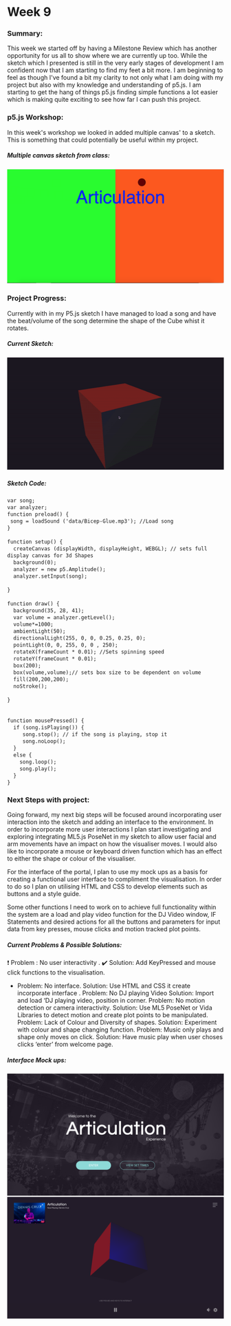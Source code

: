 # Week 9

### Summary:
This week we started off by having a Milestone Review which has another opportunity for us all to show where we are currently up too. While the sketch which I presented is still in the very early stages of development I am confident now that I am starting to find my feet a bit more. I am beginning to feel as though I've found a bit my clarity to not only what I am doing with my project but also with my knowledge and understanding of p5.js. I am starting to get the hang of things p5.js finding simple functions a lot easier which is making quite exciting to see how far I can push this project.

### p5.js Workshop:
In this week's workshop we looked in added multiple canvas' to a sketch. This is something that could potentially be useful within my project. 

##### Multiple canvas sketch from class:
![](multiplecanvassketch.png)

### Project Progress:
Currently with in my P5.js sketch I have managed to load a song and have the beat/volume of the song determine the shape of the Cube whist it rotates. 

##### Current Sketch:
![](Articulation.gif)

##### Sketch Code: 

```
var song; 
var analyzer;
function preload() {
 song = loadSound ('data/Bicep-Glue.mp3'); //Load song
}

function setup() {
  createCanvas (displayWidth, displayHeight, WEBGL); // sets full display canvas for 3d Shapes
  background(0);
  analyzer = new p5.Amplitude();
  analyzer.setInput(song);

}

function draw() {
  background(35, 28, 41);
  var volume = analyzer.getLevel();
  volume*=1000;
  ambientLight(50);
  directionalLight(255, 0, 0, 0.25, 0.25, 0);
  pointLight(0, 0, 255, 0, 0 , 250);
  rotateX(frameCount * 0.01); //Sets spinning speed 
  rotateY(frameCount * 0.01);
  box(200);
  box(volume,volume);// sets box size to be dependent on volume 
  fill(200,200,200);
  noStroke();

}


function mousePressed() {
  if (song.isPlaying()) {
     song.stop(); // if the song is playing, stop it
     song.noLoop();
  }
  else {
    song.loop();
    song.play(); 
  }
}
```

### Next Steps with project:
Going forward, my next big steps will be focused around incorporating user interaction into the sketch and adding an interface to the environment. In order to incorporate more user interactions I plan start investigating and exploring integrating ML5.js PoseNet in my sketch to allow user facial and arm movements have an impact on how the visualiser moves. I would also like to incorporate a mouse or keyboard driven function which has an effect to either the shape or colour of the visualiser.

For the interface of the portal, I plan to use my mock ups as a basis for creating a functional user interface to compliment the visualisation. In order to do so I plan on utilising HTML and CSS to develop elements such as buttons and a style guide.

Some other functions I need to work on to achieve full functionality within the system are a load and play video function for the DJ Video window, IF Statements and desired actions for all the buttons and parameters for input data from key presses, mouse clicks and motion tracked plot points.

##### Current Problems & Possible Solutions:
:heavy_exclamation_mark: Problem : No user interactivity .
:heavy_check_mark: Solution: Add KeyPressed and mouse click functions to the visualisation.
* Problem: No interface.
Solution: Use HTML and CSS it create incorporate interface .
Problem: No DJ playing Video
Solution: Import and load ‘DJ playing video, position in corner.
Problem: No motion detection or camera interactivity.
Solution: Use ML5 PoseNet or Vida Libraries to detect motion and create plot points to be manipulated.
Problem: Lack of Colour and Diversity of shapes.
Solution: Experiment with colour and shape changing function.
Problem: Music only plays and shape only moves on click.
Solution: Have music play when user choses clicks ‘enter’ from welcome page.

##### Interface Mock ups:
![](Mockup1.png)
![](MockUp2.png)

